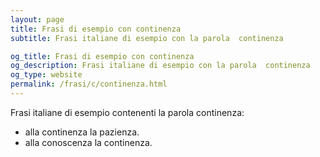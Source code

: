 ```yaml
---
layout: page
title: Frasi di esempio con continenza 
subtitle: Frasi italiane di esempio con la parola  continenza

og_title: Frasi di esempio con continenza 
og_description: Frasi italiane di esempio con la parola  continenza
og_type: website
permalink: /frasi/c/continenza.html
---
```


Frasi italiane di esempio contenenti la parola continenza:


- alla continenza la pazienza.
- alla conoscenza la continenza.
